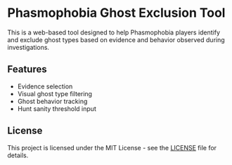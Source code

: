 # Phasmophobia Ghost Exclusion Tool

This is a web-based tool designed to help Phasmophobia players identify and exclude ghost types based on evidence and behavior observed during investigations.

## Features
- Evidence selection
- Visual ghost type filtering
- Ghost behavior tracking
- Hunt sanity threshold input

## License
This project is licensed under the MIT License - see the [LICENSE](LICENSE.md) file for details.
